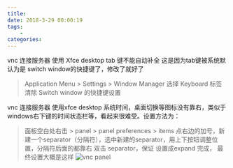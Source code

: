 ```yaml
---
title:  
date: 2018-3-29 00:00:19
tags:
    -   
categories:  
---
```


vnc 连接服务器 使用 Xfce desktop tab 键不能自动补全
这是因为tab键被系统默认为是 switch window的快捷键了，修改了就好了

> Application Menu > Settings > Window Manager 
> 选择 Keyboard 标签 清除 Switch
> window  的快捷键设置

vnc 连接服务器 使用xfce desktop  系统时间，桌面切换等图标没有靠右，类似于windows右下键的时间状态栏等，看起来很难受。设置方法为：
> 面板空白处右击 > panel > panel preferences > items
> 点右边的加号，新建一个separator（分隔符），选中新建的separator，用上下按钮调整位置，分隔符后面的都靠右
> 双击 separator，保证 设置成expand
> 完成， 最终设置大概是这样
> ![vnc panel](https://img-1253424161.cos.ap-shanghai.myqcloud.com/xsj/2018/4/1523849612319.jpg)
